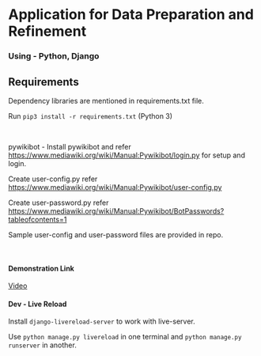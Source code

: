 # Application for Data Preparation and Refinement
### Using - Python, Django

## Requirements
Dependency libraries are mentioned in requirements.txt file.
<p>Run <code>pip3 install -r requirements.txt</code> (Python 3)</p>
<br/>
<p>pywikibot - Install pywikibot and refer <a href="https://www.mediawiki.org/wiki/Manual:Pywikibot/login.py">https://www.mediawiki.org/wiki/Manual:Pywikibot/login.py</a> for setup and login.</p>
<p>Create user-config.py refer <a href="https://www.mediawiki.org/wiki/Manual:Pywikibot/user-config.py">https://www.mediawiki.org/wiki/Manual:Pywikibot/user-config.py</a></p>
<p> Create user-password.py refer <a href="https://www.mediawiki.org/wiki/Manual:Pywikibot/BotPasswords?tableofcontents=1">https://www.mediawiki.org/wiki/Manual:Pywikibot/BotPasswords?tableofcontents=1</a></p>
<p>Sample user-config and user-password files are provided in repo.</p>
<br/>

<h4>Demonstration Link</h4> 
<a href="https://drive.google.com/file/d/1KnaewreL_bcVQJ7oeQj8Hp29blt-3wRj/view?usp=sharing">Video</a>

<br/>
<h4>Dev - Live Reload</h4>
<p>Install <code>django-livereload-server</code> to work with live-server.</p>
<p>Use <code>python manage.py livereload</code> in one terminal and <code>python manage.py runserver</code> in another.</p>